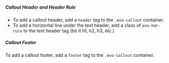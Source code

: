 ##### Callout Header and Header Rule
* To add a callout header, add a `header` tag to the `.evo-callout` container.
* To add a horizontal line under the text header, add a class of `evo-hdr-rule` to the text header tag (be it h1, h2, h3, etc.)

##### Callout Footer

To add a callout footer, add a `footer` tag to the `.evo-callout` container.
